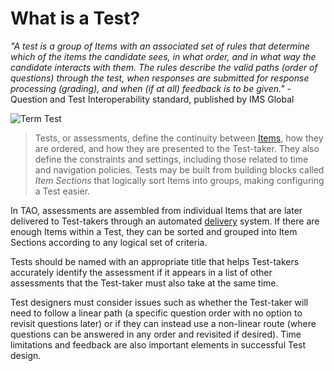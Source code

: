 # What is a Test?

*"A test is a group of Items with an associated set of rules that determine which of the items the candidate sees, in what order, and in what way the candidate interacts with them. The rules describe the valid paths (order of questions) through the test, when responses are submitted for response processing (grading), and when (if at all) feedback is to be given."* - Question and Test Interoperability standard, published by IMS Global

![Term Test]()

>Tests, or assessments, define the continuity between [Items](../items/what-is-an-item.md), how they are ordered, and how they are presented to the Test-taker. They also define the constraints and settings, including those related to time and navigation policies. Tests may be built from building blocks called *Item Sections* that logically sort Items into groups, making configuring a Test easier.

In TAO, assessments are assembled from individual Items that are later delivered to Test-takers through an automated [delivery](../deliveries/what-is-a-delivery.md) system. If there are enough Items within a Test, they can be sorted and grouped into Item Sections according to any logical set of criteria.

Tests should be named with an appropriate title that helps Test-takers accurately identify the assessment if it appears in a list of other assessments that the Test-taker must also take at the same time. 

Test designers must consider issues such as whether the Test-taker will need to follow a linear path (a specific question order with no option to revisit questions later) or if they can instead use a non-linear route (where questions can be answered in any order and revisited if desired). Time limitations and feedback are also important elements in successful Test design.
